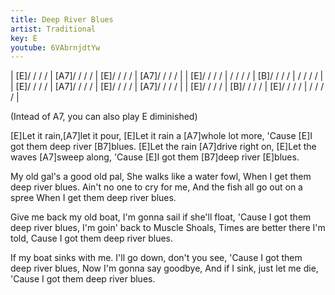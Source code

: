 ```yaml
---
title: Deep River Blues
artist: Traditional
key: E
youtube: 6VAbrnjdtYw
---
```

| [E]/ / / / | [A7]/ / / / | [E]/ / / / | [A7]/ / / / |
| [E]/ / / / | / / / / | [B]/ / / / | / / / / |
| [E]/ / / / | [A7]/ / / / | [E]/ / / / | [A7]/ / / / |
| [E]/ / / / | [B]/ / / / | [E]/ / / / | / / / / |

(Intead of A7, you can also play E diminished)

[E]Let it rain,[A7]let it pour,
[E]Let it rain a [A7]whole lot more,
'Cause [E]I got them deep river [B7]blues.
[E]Let the rain [A7]drive right on,
[E]Let the waves [A7]sweep along,
'Cause [E]I got them [B7]deep river [E]blues.

My old gal's a good old pal,
She walks like a water fowl,
When I get them deep river blues.
Ain't no one to cry for me,
And the fish all go out on a spree
When I get them deep river blues.

Give me back my old boat,
I'm gonna sail if she'll float,
'Cause I got them deep river blues,
I'm goin' back to Muscle Shoals,
Times are better there I'm told,
Cause I got them deep river blues.

If my boat sinks with me.
I'll go down, don't you see,
'Cause I got them deep river blues,
Now I'm gonna say goodbye,
And if I sink, just let me die,
'Cause I got them deep river blues.
